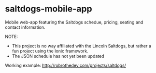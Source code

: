 # saltdogs-mobile-app
Mobile web-app featuring the Saltdogs schedue, pricing, seating and contact information.

NOTE: 
- This project is no way affiliated with the Lincoln Saltdogs, but rather a fun project using the Ionic framework.
- The JSON schedule has not yet been updated

Working example: http://robrothedev.com/projects/saltdogs/
